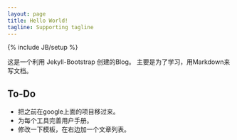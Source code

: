 ```yaml
---
layout: page
title: Hello World!
tagline: Supporting tagline
---
```

{% include JB/setup %}

这是一个利用 Jekyll-Bootstrap 创建的Blog。 主要是为了学习，用Markdown来写文档。

## To-Do

*   把之前在google上面的项目移过来。
*   为每个工具完善用户手册。
*   修改一下模板，在右边加一个文章列表。
